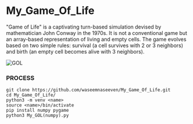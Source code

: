 # My_Game_Of_Life
"Game of Life" is a captivating turn-based simulation devised by mathematician John Conway in the 1970s. It is not a conventional game but an array-based representation of living and empty cells. The game evolves based on two simple rules: survival (a cell survives with 2 or 3 neighbors) and birth (an empty cell becomes alive with 3 neighbors).

![GOL](img/GOL.gif)

### PROCESS

```
git clone https://github.com/waseemnaseeven/My_Game_Of_Life.git
cd My_Game_Of_Life/
python3 -m venv <name>
source <name>/bin/activate
pip install numpy pygame
python3 My_GOL(numpy).py
```
